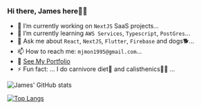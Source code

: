 ### Hi there, James here👋✨

- 🔭 I’m currently working on `NextJS` SaaS projects...
- 🌱 I’m currently learning `AWS Services`, `Typescript`, `PostGres`...
- 💬 Ask me about `React`, `NextJS`, `Flutter`, `Firebase` and dogs🐕...
- 📫 How to reach me: `mjmon1995@gmail.com`...
- 💼 [See My Portfolio](www.jmonsta.com)
-  ⚡ Fun fact:  ... I do carnivore diet🍖  and calisthenics💪🏼 ...


![James' GitHub stats](https://github-readme-stats.vercel.app/api?username=mjmon&show_icons=true&theme=gruvbox)

[![Top Langs](https://github-readme-stats.vercel.app/api/top-langs/?username=mjmon&layout=donut)](https://github.com/mjmon/github-readme-stats)
